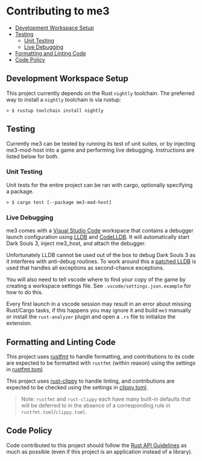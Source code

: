 # Contributing to me3

- [Development Workspace Setup](#development-workspace-setup)
- [Testing](#testing)
  - [Unit Testing](#unit-testing)
  - [Live Debugging](#live-debugging)
- [Formatting and Linting Code](#formatting-and-linting-code)
- [Code Policy](#code-policy)

## Development Workspace Setup

This project currently depends on the Rust `nightly` toolchain. The preferred way to install a `nightly` toolchain is via rustup:

```shell
> $ rustup toolchain install nightly
```

## Testing

Currently me3 can be tested by running its test of unit suites, or by injecting me3-mod-host into a game and performing live debugging.
Instructions are listed below for both.

### Unit Testing

Unit tests for the entire project can be ran with cargo, optionally specifying a package.

```shell
> $ cargo test [--package me3-mod-host]
```

### Live Debugging

me3 comes with a [Visual Studio Code](https://code.visualstudio.com/) workspace that contains a debugger launch configuration using [LLDB](https://lldb.llvm.org/) and [CodeLLDB](https://marketplace.visualstudio.com/items?itemName=vadimcn.vscode-lldb).
It will automatically start Dark Souls 3, inject me3_host, and attach the debugger.

Unfortunately LLDB cannot be used out of the box to debug Dark Souls 3 as it interferes with anti-debug routines.
To work around this a [patched LLDB](https://tgathings.blob.core.windows.net/newcontainer/vscode-lldb.zip?sp=r&st=2022-09-21T19:20:49Z&se=2027-02-10T04:20:49Z&spr=https&sv=2021-06-08&sr=b&sig=lbO4T7%2B1mXDA%2FhvkaUhjvl9a3X6YW4x5E3imSYmjcQE%3D) is used that handles all exceptions as second-chance exceptions.

You will also need to tell vscode where to find your copy of the game by creating a workspace settings file.
See `.vscode/settings.json.example` for how to do this.

Every first launch in a vscode session may result in an error about missing Rust/Cargo tasks, if this happens you may ignore it and build `me3` manually or install the `rust-analyzer` plugin and open a `.rs` file to initialize the extension.

## Formatting and Linting Code

This project uses [rustfmt](https://github.com/rust-lang/rustfmt) to handle formatting, and
contributions to its code are expected to be formatted with `rustfmt` (within reason) using the
settings in [rustfmt.toml](rustfmt.toml).

This project uses [rust-clippy](https://github.com/rust-lang/rust-clippy) to handle linting, and
contributions are expected to be checked using the settings in [clippy.toml](clippy.toml).

>Note: `rustfmt` and `rust-clippy` each have many built-in defaults that will be deferred to in the
>absence of a corresponding rule in `rustfmt.toml`/`clippy.toml`.

## Code Policy

Code contributed to this project should follow the
[Rust API Guidelines](https://rust-lang.github.io/api-guidelines/checklist.html) as much as
possible (even if this project is an application instead of a library).